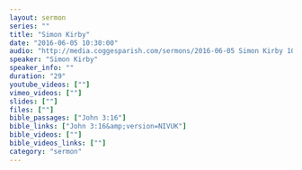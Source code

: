 ```yaml
---
layout: sermon
series: ""
title: "Simon Kirby"
date: "2016-06-05 10:30:00"
audio: "http://media.coggesparish.com/sermons/2016-06-05 Simon Kirby 10-30.mp3"
speaker: "Simon Kirby"
speaker_info: ""
duration: "29"
youtube_videos: [""]
vimeo_videos: [""]
slides: [""]
files: [""]
bible_passages: ["John 3:16"]
bible_links: ["John 3:16&amp;version=NIVUK"]
bible_videos: [""]
bible_videos_links: [""]
category: "sermon"
---
```

